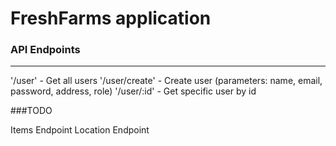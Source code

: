 # FreshFarms application


### API Endpoints
---

'/user' - Get all users
'/user/create' - Create user (parameters: name, email, password, address, role)
'/user/:id' - Get specific user by id

###TODO

Items Endpoint
Location Endpoint
